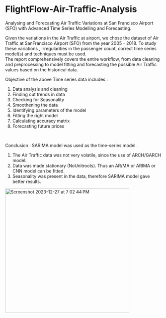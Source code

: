 # FlightFlow-Air-Traffic-Analysis
Analysing and Forecasting Air Traffic Variations at San Francisco Airport (SFO) with Advanced Time Series Modelling and Forecasting.

Given the variations in the Air Traffic at airport, we chose the dataset of
Air Traffic at SanFrancisco Airport (SFO) from the year 2005 - 2018.
To study these variations , irregularities in the passenger count, correct time
series model(s) and techniques must be used. <br>
The report comprehensively covers the entire workflow, from data cleaning and preprocessing to model fitting and forecasting the possible Air Traffic values based on the historical data.

Objective of the above Time series data includes :
1. Data analysis and cleaning
2. Finding out trends in data
3. Checking for Seasonality
4. Smoothening the data
5. Identifying parameters of the model
6. Fitting the right model
7. Calculating accuracy matrix
8. Forecasting future prices
<br>


Conclusion : 
SARIMA model was used as the time-series model.

1. The Air Traffic data was not very volatile, since the use of ARCH/GARCH model.
2. Data was made stationary (NoUnitroots). Thus an AR/MA or ARIMA or CNN model can be fitted.
3. Seasonality was present in the data, therefore SARIMA model gave better results.

<img width="399" alt="Screenshot 2023-12-27 at 7 02 44 PM" src="https://github.com/dwishashah/FlightFlow-Air-Traffic-Analysis/assets/123867488/26dea486-ee49-42b4-ba81-0a35efec5dd4">

   
